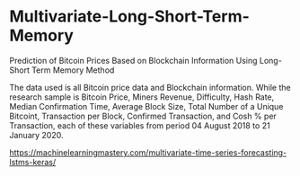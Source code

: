 # Multivariate-Long-Short-Term-Memory
Prediction of Bitcoin Prices Based on Blockchain Information Using Long-Short Term Memory Method

The data used is all Bitcoin price data and Blockchain information. While the research sample is Bitcoin Price, Miners Revenue, Difficulty, Hash Rate, Median Confirmation Time, Average Block Size, Total Number of a Unique Bitcoint, Transaction per Block, Confirmed Transaction, and Cosh % per Transaction, each of these variables from period 04 August 2018 to 21 January 2020.

https://machinelearningmastery.com/multivariate-time-series-forecasting-lstms-keras/
